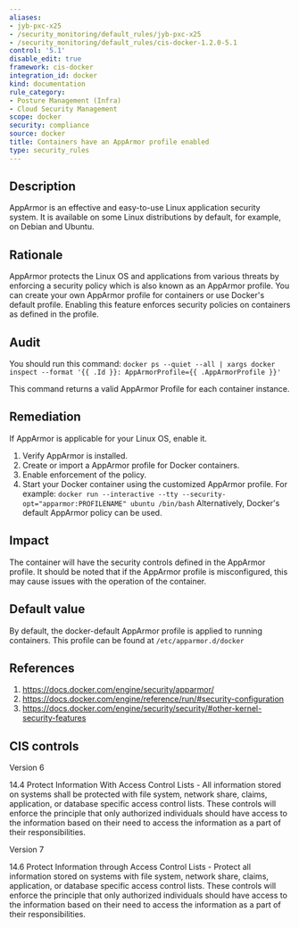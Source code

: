 ```yaml
---
aliases:
- jyb-pxc-x25
- /security_monitoring/default_rules/jyb-pxc-x25
- /security_monitoring/default_rules/cis-docker-1.2.0-5.1
control: '5.1'
disable_edit: true
framework: cis-docker
integration_id: docker
kind: documentation
rule_category:
- Posture Management (Infra)
- Cloud Security Management
scope: docker
security: compliance
source: docker
title: Containers have an AppArmor profile enabled
type: security_rules
---
```


## Description

AppArmor is an effective and easy-to-use Linux application security system. It is available on some Linux distributions by default, for example, on Debian and Ubuntu.

## Rationale

AppArmor protects the Linux OS and applications from various threats by enforcing a security policy which is also known as an AppArmor profile. You can create your own AppArmor profile for containers or use Docker's default profile. Enabling this feature enforces security policies on containers as defined in the profile.

## Audit

You should run this command: `docker ps --quiet --all | xargs docker inspect --format '{{ .Id }}: AppArmorProfile={{ .AppArmorProfile }}'` 

This command returns a valid AppArmor Profile for each container instance.

## Remediation

If AppArmor is applicable for your Linux OS, enable it.

1. Verify AppArmor is installed.
2. Create or import a AppArmor profile for Docker containers.
3. Enable enforcement of the policy.
4. Start your Docker container using the customized AppArmor profile. For example: `docker run --interactive --tty --security-opt="apparmor:PROFILENAME" ubuntu /bin/bash` Alternatively, Docker's default AppArmor policy can be used.

## Impact

The container will have the security controls defined in the AppArmor profile. It should be noted that if the AppArmor profile is misconfigured, this may cause issues with the operation of the container.

## Default value

By default, the docker-default AppArmor profile is applied to running containers. This profile can be found at `/etc/apparmor.d/docker`

## References

1. https://docs.docker.com/engine/security/apparmor/
2. https://docs.docker.com/engine/reference/run/#security-configuration
3. https://docs.docker.com/engine/security/security/#other-kernel-security-features

## CIS controls

Version 6

14.4 Protect Information With Access Control Lists - All information stored on systems shall be protected with file system, network share, claims, application, or database specific access control lists. These controls will enforce the principle that only authorized individuals should have access to the information based on their need to access the information as a part of their responsibilities.

Version 7

14.6 Protect Information through Access Control Lists - Protect all information stored on systems with file system, network share, claims, application, or database specific access control lists. These controls will enforce the principle that only authorized individuals should have access to the information based on their need to access the information as a part of their responsibilities.
